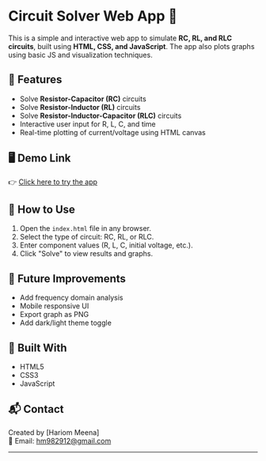 # Circuit Solver Web App 🔌

This is a simple and interactive web app to simulate **RC, RL, and RLC circuits**, built using **HTML, CSS, and JavaScript**. The app also plots graphs using basic JS and visualization techniques.

## 🔧 Features
- Solve **Resistor-Capacitor (RC)** circuits
- Solve **Resistor-Inductor (RL)** circuits
- Solve **Resistor-Inductor-Capacitor (RLC)** circuits
- Interactive user input for R, L, C, and time
- Real-time plotting of current/voltage using HTML canvas

## 🖥️ Demo Link
👉 [Click here to try the app]()


## 🚀 How to Use

1. Open the `index.html` file in any browser.
2. Select the type of circuit: RC, RL, or RLC.
3. Enter component values (R, L, C, initial voltage, etc.).
4. Click "Solve" to view results and graphs.

## 🔮 Future Improvements
- Add frequency domain analysis
- Mobile responsive UI
- Export graph as PNG
- Add dark/light theme toggle

## 🧠 Built With
- HTML5
- CSS3
- JavaScript

## 📬 Contact
Created by [Hariom Meena]  
📧 Email: hm982912@gmail.com 

---





